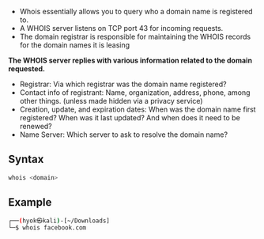 - Whois essentially allows you to query who a domain name is registered to.
- A WHOIS server listens on TCP port 43 for incoming requests.
- The domain registrar is responsible for maintaining the WHOIS records for the domain names it is leasing

**The WHOIS server replies with various information related to the domain requested.**
- Registrar: Via which registrar was the domain name registered?
- Contact info of registrant: Name, organization, address, phone, among other things. (unless made hidden via a privacy service)
- Creation, update, and expiration dates: When was the domain name first registered? When was it last updated? And when does it need to be renewed?
- Name Server: Which server to ask to resolve the domain name?


## Syntax
```bash
whois <domain>
```

## Example
```bash
┌──(hyok㉿kali)-[~/Downloads]
└─$ whois facebook.com    
```
